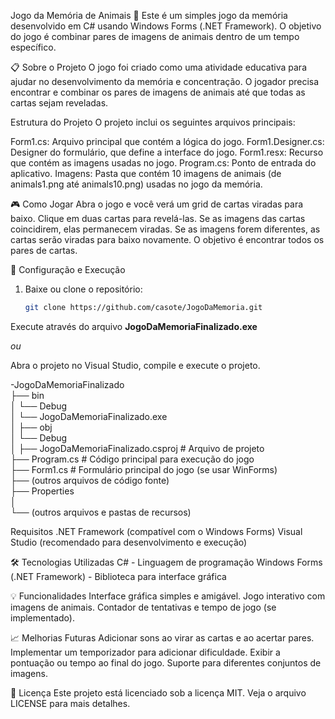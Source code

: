 Jogo da Memória de Animais 🦁
Este é um simples jogo da memória desenvolvido em C# usando Windows Forms (.NET Framework). O objetivo do jogo é combinar pares de imagens de animais dentro de um tempo específico.

📋 Sobre o Projeto
O jogo foi criado como uma atividade educativa para ajudar no desenvolvimento da memória e concentração. O jogador precisa encontrar e combinar os pares de imagens de animais até que todas as cartas sejam reveladas.

Estrutura do Projeto
O projeto inclui os seguintes arquivos principais:

Form1.cs: Arquivo principal que contém a lógica do jogo.
Form1.Designer.cs: Designer do formulário, que define a interface do jogo.
Form1.resx: Recurso que contém as imagens usadas no jogo.
Program.cs: Ponto de entrada do aplicativo.
Imagens: Pasta que contém 10 imagens de animais (de animals1.png até animals10.png) usadas no jogo da memória.

🎮 Como Jogar
Abra o jogo e você verá um grid de cartas viradas para baixo.
Clique em duas cartas para revelá-las.
Se as imagens das cartas coincidirem, elas permanecem viradas.
Se as imagens forem diferentes, as cartas serão viradas para baixo novamente.
O objetivo é encontrar todos os pares de cartas.

🚀 Configuração e Execução

1. Baixe ou clone o repositório:
   ```bash
   git clone https://github.com/casote/JogoDaMemoria.git

Execute através do arquivo **JogoDaMemoriaFinalizado.exe**

*ou*

Abra o projeto no Visual Studio, compile e execute o projeto.

-JogoDaMemoriaFinalizado  
   ├── bin  
   │   └── Debug  
   │       └── JogoDaMemoriaFinalizado.exe  
   │
   ├── obj  
   │   └── Debug  
   │
   ├── JogoDaMemoriaFinalizado.csproj   # Arquivo de projeto  
   ├── Program.cs                       # Código principal para execução do jogo  
   ├── Form1.cs                         # Formulário principal do jogo (se usar WinForms)  
   ├── (outros arquivos de código fonte)  
   ├── Properties  
   │     
   └── (outros arquivos e pastas de recursos)  

Requisitos
.NET Framework (compatível com o Windows Forms)
Visual Studio (recomendado para desenvolvimento e execução)


🛠️ Tecnologias Utilizadas
C# - Linguagem de programação
Windows Forms (.NET Framework) - Biblioteca para interface gráfica

💡 Funcionalidades
Interface gráfica simples e amigável.
Jogo interativo com imagens de animais.
Contador de tentativas e tempo de jogo (se implementado).

📈 Melhorias Futuras
Adicionar sons ao virar as cartas e ao acertar pares.
Implementar um temporizador para adicionar dificuldade.
Exibir a pontuação ou tempo ao final do jogo.
Suporte para diferentes conjuntos de imagens.

📄 Licença
Este projeto está licenciado sob a licença MIT. Veja o arquivo LICENSE para mais detalhes.
